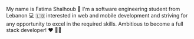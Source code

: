  My name is Fatima Shalhoub 🧕
 I'm a software engineering student from Lebanon :computer: 🇱🇧
 interested in web and mobile development and striving for any opportunity to excel in the required skills.
 Ambitious to become a full stack developer! ❤️ 👩‍💻
